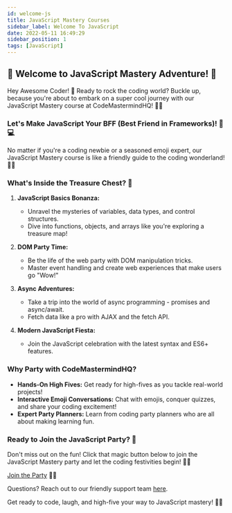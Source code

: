 ```yaml
---
id: welcome-js
title: JavaScript Mastery Courses
sidebar_label: Welcome To JavaScript
date: 2022-05-11 16:49:29
sidebar_position: 1
tags: [JavaScript]
---
```



## 🌟 Welcome to JavaScript Mastery Adventure! 🚀

Hey Awesome Coder! 👋 Ready to rock the coding world? Buckle up, because you're about to embark on a super cool journey with our JavaScript Mastery course at CodeMastermindHQ! 🌈✨

### Let's Make JavaScript Your BFF (Best Friend in Frameworks)! 🤝💻

No matter if you're a coding newbie or a seasoned emoji expert, our JavaScript Mastery course is like a friendly guide to the coding wonderland! 🎉🚀

### What's Inside the Treasure Chest? 🎁

1. **JavaScript Basics Bonanza:**
   - Unravel the mysteries of variables, data types, and control structures.
   - Dive into functions, objects, and arrays like you're exploring a treasure map!

2. **DOM Party Time:**
   - Be the life of the web party with DOM manipulation tricks.
   - Master event handling and create web experiences that make users go "Wow!"

3. **Async Adventures:**
   - Take a trip into the world of async programming - promises and async/await.
   - Fetch data like a pro with AJAX and the fetch API.

4. **Modern JavaScript Fiesta:**
   - Join the JavaScript celebration with the latest syntax and ES6+ features.

### Why Party with CodeMastermindHQ?

- **Hands-On High Fives:** Get ready for high-fives as you tackle real-world projects!
- **Interactive Emoji Conversations:** Chat with emojis, conquer quizzes, and share your coding excitement!
- **Expert Party Planners:** Learn from coding party planners who are all about making learning fun.

### Ready to Join the JavaScript Party? 🎉

Don't miss out on the fun! Click that magic button below to join the JavaScript Mastery party and let the coding festivities begin! 🚀🎈

[Join the Party](#) 🎊🎉

Questions? Reach out to our friendly support team [here](#).

Get ready to code, laugh, and high-five your way to JavaScript mastery! 🚀🌟
